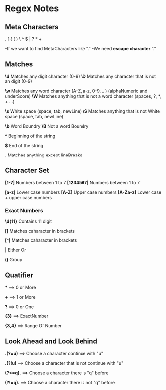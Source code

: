 # Regex Notes


## Meta Characters

 . [ { ( ) \ ^ $ | ? * + 

-If we want to find MetaCharacters like “.”
-We need **escape character** “\.”



## Matches



**\d** Matches any digit character (0-9)
**\D** Matches any character that is not an  digit (0-9)

**\w** Matches any word character (A-Z, a-z, 0-9, _ ) (alphaNumeric and underScore)
**\W** Matches anything that is not a word character (spaces, ?, *, + ...)

**\s** White space (space, tab, newLine)
**\S** Matches anything that is not White space (space, tab, newLine)

**\b** Word Boundry
**\B** Not a word Boundry

**^** Beginning of the string

**$** End of the string

**.** Matches anything except lineBreaks



## Character Set

**[1-7]** Numbers between 1 to 7
**[1234567]** Numbers between 1 to 7

**[a-z]** Lower case numbers
**[A-Z]** Upper case numbers
**[A-Za-z]** Lower case + upper case numbers


### Exact Numbers

**\d{11}** Contains 11 digit

**[]** Matches caharacter in brackets

**[^]** Matches caharacter in brackets

**|** Either Or

**()** Group

## Quatifier

__*__    ==> 0 or More

**+**   ==> 1 or More

**?**   ==> 0 or One

**{3}**   ==> ExactNumber

**{3,4}**   ==> Range Of Number


## Look Ahead and Look Behind

**.(?=u)** ==> Choose a character continue with "u"

**.(?!u)** ==> Choose a character that is not continue with "u"

<b>(?<=q).</b> ==> Choose a character there is "q" before

**(?!=q).** ==> Choose a character there is not "q" before


